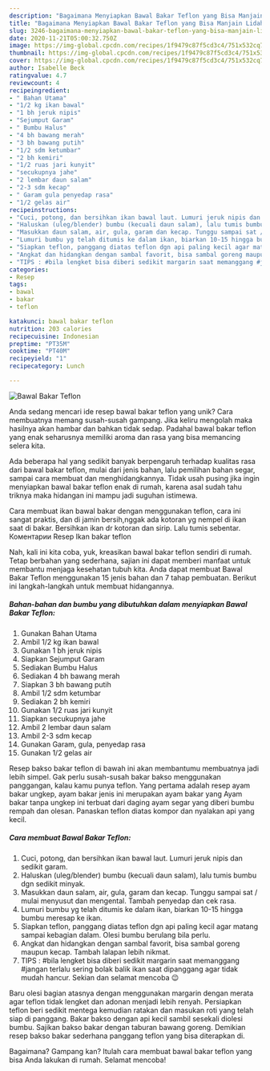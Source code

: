 ```yaml
---
description: "Bagaimana Menyiapkan Bawal Bakar Teflon yang Bisa Manjain Lidah"
title: "Bagaimana Menyiapkan Bawal Bakar Teflon yang Bisa Manjain Lidah"
slug: 3246-bagaimana-menyiapkan-bawal-bakar-teflon-yang-bisa-manjain-lidah
date: 2020-11-21T05:00:32.750Z
image: https://img-global.cpcdn.com/recipes/1f9479c87f5cd3c4/751x532cq70/bawal-bakar-teflon-foto-resep-utama.jpg
thumbnail: https://img-global.cpcdn.com/recipes/1f9479c87f5cd3c4/751x532cq70/bawal-bakar-teflon-foto-resep-utama.jpg
cover: https://img-global.cpcdn.com/recipes/1f9479c87f5cd3c4/751x532cq70/bawal-bakar-teflon-foto-resep-utama.jpg
author: Isabelle Beck
ratingvalue: 4.7
reviewcount: 4
recipeingredient:
- " Bahan Utama"
- "1/2 kg ikan bawal"
- "1 bh jeruk nipis"
- "Sejumput Garam"
- " Bumbu Halus"
- "4 bh bawang merah"
- "3 bh bawang putih"
- "1/2 sdm ketumbar"
- "2 bh kemiri"
- "1/2 ruas jari kunyit"
- "secukupnya jahe"
- "2 lembar daun salam"
- "2-3 sdm kecap"
- " Garam gula penyedap rasa"
- "1/2 gelas air"
recipeinstructions:
- "Cuci, potong, dan bersihkan ikan bawal laut. Lumuri jeruk nipis dan sedikit garam."
- "Haluskan (uleg/blender) bumbu (kecuali daun salam), lalu tumis bumbu dgn sedikit minyak."
- "Masukkan daun salam, air, gula, garam dan kecap. Tunggu sampai sat / mulai menyusut dan mengental. Tambah penyedap dan cek rasa."
- "Lumuri bumbu yg telah ditumis ke dalam ikan, biarkan 10-15 hingga bumbu meresap ke ikan."
- "Siapkan teflon, panggang diatas teflon dgn api paling kecil agar matang sampai kebagian dalam. Olesi bumbu berulang bila perlu."
- "Angkat dan hidangkan dengan sambal favorit, bisa sambal goreng maupun kecap. Tambah lalapan lebih nikmat."
- "TIPS : #bila lengket bisa diberi sedikit margarin saat memanggang #jangan terlalu sering bolak balik ikan saat dipanggang agar tidak mudah hancur. Sekian dan selamat mencoba 😉"
categories:
- Resep
tags:
- bawal
- bakar
- teflon

katakunci: bawal bakar teflon 
nutrition: 203 calories
recipecuisine: Indonesian
preptime: "PT35M"
cooktime: "PT40M"
recipeyield: "1"
recipecategory: Lunch

---
```



![Bawal Bakar Teflon](https://img-global.cpcdn.com/recipes/1f9479c87f5cd3c4/751x532cq70/bawal-bakar-teflon-foto-resep-utama.jpg)

Anda sedang mencari ide resep bawal bakar teflon yang unik? Cara membuatnya memang susah-susah gampang. Jika keliru mengolah maka hasilnya akan hambar dan bahkan tidak sedap. Padahal bawal bakar teflon yang enak seharusnya memiliki aroma dan rasa yang bisa memancing selera kita.

Ada beberapa hal yang sedikit banyak berpengaruh terhadap kualitas rasa dari bawal bakar teflon, mulai dari jenis bahan, lalu pemilihan bahan segar, sampai cara membuat dan menghidangkannya. Tidak usah pusing jika ingin menyiapkan bawal bakar teflon enak di rumah, karena asal sudah tahu triknya maka hidangan ini mampu jadi suguhan istimewa.

Cara membuat ikan bawal bakar dengan menggunakan teflon, cara ini sangat praktis, dan di jamin bersih,nggak ada kotoran yg nempel di ikan saat di bakar. Bersihkan ikan dr kotoran dan sirip. Lalu tumis sebentar. Коментарии Resep Ikan bakar teflon


Nah, kali ini kita coba, yuk, kreasikan bawal bakar teflon sendiri di rumah. Tetap berbahan yang sederhana, sajian ini dapat memberi manfaat untuk membantu menjaga kesehatan tubuh kita. Anda dapat membuat Bawal Bakar Teflon menggunakan 15 jenis bahan dan 7 tahap pembuatan. Berikut ini langkah-langkah untuk membuat hidangannya.

<!--inarticleads1-->

##### Bahan-bahan dan bumbu yang dibutuhkan dalam menyiapkan Bawal Bakar Teflon:

1. Gunakan  Bahan Utama
1. Ambil 1/2 kg ikan bawal
1. Gunakan 1 bh jeruk nipis
1. Siapkan Sejumput Garam
1. Sediakan  Bumbu Halus
1. Sediakan 4 bh bawang merah
1. Siapkan 3 bh bawang putih
1. Ambil 1/2 sdm ketumbar
1. Sediakan 2 bh kemiri
1. Gunakan 1/2 ruas jari kunyit
1. Siapkan secukupnya jahe
1. Ambil 2 lembar daun salam
1. Ambil 2-3 sdm kecap
1. Gunakan  Garam, gula, penyedap rasa
1. Gunakan 1/2 gelas air


Resep bakso bakar teflon di bawah ini akan membantumu membuatnya jadi lebih simpel. Gak perlu susah-susah bakar bakso menggunakan panggangan, kalau kamu punya teflon. Yang pertama adalah resep ayam bakar ungkep, ayam bakar jenis ini merupakan ayam bakar yang Ayam bakar tanpa ungkep ini terbuat dari daging ayam segar yang diberi bumbu rempah dan olesan. Panaskan teflon diatas kompor dan nyalakan api yang kecil. 

<!--inarticleads2-->

##### Cara membuat Bawal Bakar Teflon:

1. Cuci, potong, dan bersihkan ikan bawal laut. Lumuri jeruk nipis dan sedikit garam.
1. Haluskan (uleg/blender) bumbu (kecuali daun salam), lalu tumis bumbu dgn sedikit minyak.
1. Masukkan daun salam, air, gula, garam dan kecap. Tunggu sampai sat / mulai menyusut dan mengental. Tambah penyedap dan cek rasa.
1. Lumuri bumbu yg telah ditumis ke dalam ikan, biarkan 10-15 hingga bumbu meresap ke ikan.
1. Siapkan teflon, panggang diatas teflon dgn api paling kecil agar matang sampai kebagian dalam. Olesi bumbu berulang bila perlu.
1. Angkat dan hidangkan dengan sambal favorit, bisa sambal goreng maupun kecap. Tambah lalapan lebih nikmat.
1. TIPS : #bila lengket bisa diberi sedikit margarin saat memanggang #jangan terlalu sering bolak balik ikan saat dipanggang agar tidak mudah hancur. Sekian dan selamat mencoba 😉


Baru olesi bagian atasnya dengan menggunakan margarin dengan merata agar teflon tidak lengket dan adonan menjadi lebih renyah. Persiapkan teflon beri sedikit mentega kemudian ratakan dan masukan roti yang telah siap di panggang. Bakar bakso dengan api kecil sambil sesekali diolesi bumbu. Sajikan bakso bakar dengan taburan bawang goreng. Demikian resep bakso bakar sederhana panggang teflon yang bisa diterapkan di. 

Bagaimana? Gampang kan? Itulah cara membuat bawal bakar teflon yang bisa Anda lakukan di rumah. Selamat mencoba!
